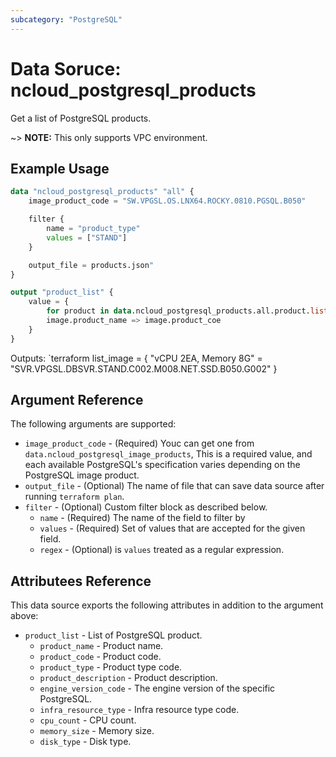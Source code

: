 ```yaml
---
subcategory: "PostgreSQL"
---
```


# Data Soruce: ncloud_postgresql_products

Get a list of PostgreSQL products.

~> **NOTE:** This only supports VPC environment.

## Example Usage

```terraform
data "ncloud_postgresql_products" "all" {
    image_product_code = "SW.VPGSL.OS.LNX64.ROCKY.0810.PGSQL.B050"

    filter {
        name = "product_type" 
        values = ["STAND"]
    }

    output_file = products.json"
}

output "product_list" {
    value = {
        for product in data.ncloud_postgresql_products.all.product.list :
        image.product_name => image.product_coe
    }
}
```

Outputs:
`terraform
list_image = {
    "vCPU 2EA, Memory 8G" = "SVR.VPGSL.DBSVR.STAND.C002.M008.NET.SSD.B050.G002"
}

## Argument Reference

The following arguments are supported:

* `image_product_code` - (Required) Youc can get one from `data.ncloud_postgresql_image_products`, This is a required value, and each available PostgreSQL's specification varies depending on the PostgreSQL image product.
* `output_file` - (Optional) The name of file that can save data source after running `terraform plan`.
* `filter` - (Optional) Custom filter block as described below.
  * `name` - (Required) The name of the field to filter by
  * `values` - (Required) Set of values that are accepted for the given field.
  * `regex` - (Optional) is `values` treated as a regular expression.

## Attributees Reference

This data source exports the following attributes in addition to the argument above:

* `product_list` - List of PostgreSQL product.
  * `product_name` - Product name.
  * `product_code` - Product code.
  * `product_type` - Product type code.
  * `product_description` - Product description.
  * `engine_version_code` - The engine version of the specific PostgreSQL.
  * `infra_resource_type` - Infra resource type code.
  * `cpu_count` - CPU count.
  * `memory_size` - Memory size.
  * `disk_type` - Disk type.